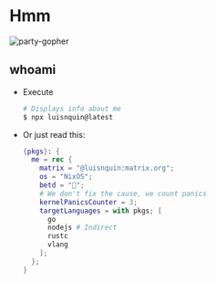 # Hmm

![party-gopher](https://media.giphy.com/media/Gh1Jm4GbZU2tH7PHn4/giphy.gif)

## whoami

- Execute

    ```bash
    # Displays info about me
    $ npx luisnquin@latest
    ```

- Or just read this:

    ```nix
    {pkgs}: {
      me = rec {
        matrix = "@luisnquin:matrix.org";
        os = "NixOS";
        betd = "🌂";
        # We don't fix the cause, we count panics
        kernelPanicsCounter = 3;
        targetLanguages = with pkgs; [
          go
          nodejs # Indirect
          rustc
          vlang
        ];
      };
    }
    ```
